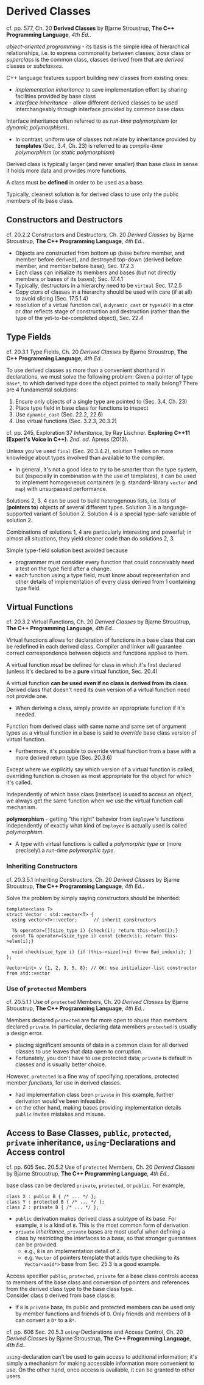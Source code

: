 # Derived Classes

cf. pp. 577, Ch. 20 **Derived Classes** by Bjarne Stroustrup, **The C++ Programming Language**, *4th Ed.*. 

*object-oriented programming* - its basis is the simple idea of hierarchical relationships, i.e. to express commonality between classes; *base* class or *superclass* is the common class, classes derived from that are *derived* classes or *subclasses*.

C++ language features support building new classes from existing ones:
- *implementation inheritance* to save implementation effort by sharing facilities provided by base class
- *interface inheritance* - allow different derived classes to be used interchangeably through interface provided by common base class

Interface inheritance often referred to as *run-time polymorphism* (or *dynamic polymorphism*).
  - In contrast, uniform use of classes not relate by inheritance provided by **templates** (Sec. 3.4, Ch. 23) is referred to as *compile-time polymorphism* (or *static polymorphism*)

Derived class is typically larger (and never smaller) than base class in sense it holds more data and provides more functions.

A class must be **defined** in order to be used as a base.

Typically, cleanest solution is for derived class to use only the public members of its base class. 

## Constructors and Destructors

cf. 20.2.2 Constructors and Destructors, Ch. 20 *Derived Classes* by Bjarne Stroustrup, **The C++ Programming Language**, *4th Ed.*.  


* Objects are constructed from bottom up (base before member, and member before derived), and destroyed top-down (derived before member, and member before base); Sec. 17.2.3
* Each class can initialize its members and bases (but not directly members or bases of its bases); Sec. 17.4.1
* Typically, destructors in a hierarchy need to be `virtual` Sec. 17.2.5
* Copy ctors of classes in a hierarchy should be used with care (if at all) to avoid slicing (Sec. 17.5.1.4)
* resolution of a virtual function call, a `dynamic_cast` or `typeid()` in a ctor or dtor reflects stage of construction and destruction (rather than the type of the yet-to-be-completed object), Sec. 22.4

## Type Fields

cf. 20.3.1 Type Fields, Ch. 20 *Derived Classes* by Bjarne Stroustrup, **The C++ Programming Language**, *4th Ed.*.  


To use derived classes as more than a convenient shorthand in declarations, we must solve the following problem: 
Given a pointer of type `Base*`, to which derived type does the object pointed to really belong?
There are 4 fundamental solutions:
1. Ensure only objects of a single type are pointed to (Sec. 3.4, Ch. 23)
2. Place type field in base class for functions to inspect
3. Use `dynamic_cast` (Sec. 22.2, 22.6)
4. Use virtual functions (Sec. 3.2.3, 20.3.2)

cf. pp. 245, Exploration 37 *Inheritance*, by Ray Lischner. **Exploring C++11 (Expert's Voice in C++)**.  *2nd. ed.* Apress (2013).    

Unless you've used `final` (Sec. 20.3.4.2), solution 1 relies on more knowledge about types involved than available to the compiler.
  - In general, it's not a good idea to try to be smarter than the type system, but (especially in combination with the use of templates), it can be used to implement homogeneous containers (e.g. standard-library `vector` and `map`) with unsurpassed performance.

Solutions 2, 3, 4 can be used to build heterogenous lists, i.e. lists of (**pointers to**) objects of several different types.
Solution 3 is a language-supported variant of Solution 2.
Solution 4 is a special type-safe variable of solution 2.

Combinations of solutions 1, 4 are particularly interesting and powerful; in almost all situations, they yield cleaner code than do solutions 2, 3.

Simple type-field solution best avoided because
 - programmer must consider every function that could conceivably need a test on the type field after a change.
 - each function using a type field, must know about representation and other details of implementation of every class derived from 1 containing type field.

## Virtual Functions

cf. 20.3.2 Virtual Functions, Ch. 20 *Derived Classes* by Bjarne Stroustrup, **The C++ Programming Language**, *4th Ed.*.  

Virtual functions allows for declaration of functions in a base class that can be redefined in each derived class. Compiler and linker will guarantee correct correspondence between objects and functions applied to them.

A virtual function *must* be defined for class in which it's first declared (unless it's declared to be a **pure** virtual function, Sec. 20.4)

A virtual function **can be used even if no class is derived from its class**.
Derived class that doesn't need its own version of a virtual function need not provide one.
  - When deriving a class, simply provide an appropriate function if it's needed.

Function from derived class with same name and same set of argument types as a virtual function in a base is said to *override* base class version of virtual function.
  - Furthermore, it's possible to override virtual function from a base with a more derived return type (Sec. 20.3.6)

Except where we explicitly say which version of a virtual function is called, overriding function is chosen as most appropriate for the object for which it's called.

Independently of which base class (interface) is used to access an object, we always get the same function when we use the virtual function call mechanism.

**polymorphism** - getting "the right" behavior from `Employee`'s functions independently of exactly what kind of `Employee` is actually used is called *polymorphism*.
- A type with virtual functions is called a *polymorphic type* or (more precisely) a *run-time polymorphic type*.




### Inheriting Constructors 

cf. 20.3.5.1 Inheriting Constructors, Ch. 20 *Derived Classes* by Bjarne Stroustrup, **The C++ Programming Language**, *4th Ed.*.  

Solve the problem by simply saying constructors should be inherited: 
```  
template<class T>
struct Vector : std::vector<T> {
  using vector<T>::vector;		// inherit constructors

  T& operator=[](size_type i) {check(i); return this->elem(i);}
  const T& operator=(size_type i) const {check(i); return this->elem(i);}

  void check(size_type i) {if (this->size()<i) throw Bad_index(i); }
};

Vector<int> v {1, 2, 3, 5, 8}; // OK: use initializer-list constructor from std::vector
```

### Use of `protected` Members

cf. 20.5.1.1 Use of `protected` Members, Ch. 20 *Derived Classes* by Bjarne Stroustrup, **The C++ Programming Language**, *4th Ed.*.  

Members declared `protected` are far more open to abuse than members declared `private`.  In particular, declaring data members `protected` is usually a design error.   
- placing significant amounts of data in a common class for all derived classes to use leaves that data open to corruption.  
- Fortunately, you don't have to use protected data; `private` is default in classes and is usually better choice. 

However,
`protected` is a fine way of specifying operations, protected member *functions*, for use in derived classes. 
- had implementation class been `private` in this example, further derivation would've been infeasible. 
- on the other hand, making bases providing implementation details `public` invites mistakes and misuse.  

## Access to Base Classes, `public`, `protected`, `private` inheritance, `using`-Declarations and Access control 

cf. pp. 605 Sec. 20.5.2 Use of `protected` Members, Ch. 20 *Derived Classes* by Bjarne Stroustrup, **The C++ Programming Language**, *4th Ed.*.  

base class can be declared `private`, `protected`, or `public`.  For example,  
```
class X : public B { /* ... */ };
class Y : protected B { /* ... */ };
class Z : private B { /* ... */ };
```
* `public` derivation makes derived class a subtype of its base. For example, `X` is a kind of `B`.  This is the most common form of derivation.  
* `private` *inheritance*, `private` bases are most useful when defining a class by restricting the interfaces to a base, so that stronger guarantees can be provided.  
  - e.g., `B` is an implementation detail of `Z`.  
  - e.g. `Vector` of pointers template that adds type checking to its `Vector<void*>` base from Sec. 25.3 is a good example.  

Access specifier `public`, `protected`, `private` for a base class controls access to members of the base class and conversion of pointers and references from the derived class type to the base class type.  
Consider class `D` derived from base class `B`:  
* if `B` is `private` base, its public and protected members can be used only by member functions and friends of `D`.  Only friends and members of `D` can convert a `D*` to a `B*`.  

cf. pp. 606 Sec. 20.5.3 `using`-Declarations and Access Control, Ch. 20 *Derived Classes* by Bjarne Stroustrup, **The C++ Programming Language**, *4th Ed.*.  

`using`-declaration can't be used to gain access to additional information; it's simply a mechanism for making accessible information more convenient to use.  On the other hand, once access is available, it can be granted to other users.  


